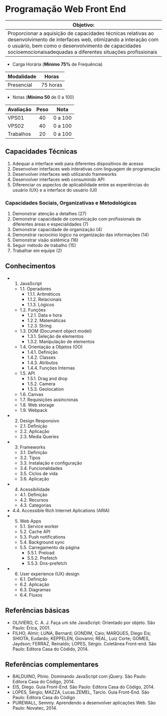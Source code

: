 # Programação Web Front End
|Objetivo:|
|-|
|Proporcionar a aquisição de capacidades técnicas relativas ao desenvolvimento de interfaces web, otimizando a interação com o usuário, bem como o desenvolvimento de capacidades socioemocionaisadequadas a diferentes situações profissionais|
- Carga Horária (**Mínimo 75%** de Frequência)

|Modalidade|Horas|
|-|-|
|Presencial|75 horas|

- Notas (**Mínimo 50** de 0 a 100)

|Avaliação|Peso|Nota|
|-|:-:|:-:|
|VPS01|40|0 a 100|
|VPS02|40|0 a 100|
|Trabalhos|20|0 a 100|

## Capacidades Técnicas
1. Adequar a interface web para diferentes dispositivos de acesso
2. Desenvolver interfaces web interativas com linguagem de programação
3. Desenvolver interfaces web utilizando frameworks
4. Desenvolver interfaces web consumindo API
5. Diferenciar os aspectos de aplicabilidade entre as experiências do usuário (UX) e a interface do usuário (UI)

### Capacidades Sociais, Organizativas e Metodológicas
1. Demonstrar atenção a detalhes (27)
2. Demonstrar capacidade de comunicação com profissionais de diferentes áreas e especialidades (7)
3. Demonstrar capacidade de organização (4)
4. Demonstrar raciocínio lógico na organização das informações (14)
5. Demonstrar visão sistêmica (16)
6. Seguir método de trabalho (15)
7. Trabalhar em equipe (2)

## Conhecimentos
- 1. JavaScript
    - 1.1. Operadores
        - 1.1.1. Aritméticos
        - 1.1.2. Relacionais
        - 1.1.3. Lógicos
    - 1.2. Funções
        - 1.2.1. Data e hora
        - 1.2.2. Matemáticas
        - 1.2.3. String
    - 1.3. DOM (Document object model)
        - 1.3.1. Seleção de elementos
        - 1.3.2. Manipulação de elementos
    - 1.4. Orientação a Objetos (OO)
        - 1.4.1. Definição
        - 1.4.2. Classes
        - 1.4.3. Atributos
        - 1.4.4. Funções Internas
    - 1.5. API
        - 1.5.1. Drag and drop
        - 1.5.2. Camera
        - 1.5.3. Geolocation
    - 1.6. Canvas
    - 1.7. Requisições assíncronas
    - 1.8. Web storage
    - 1.9. Webpack
- 2. Design Responsivo
    - 2.1. Definição
    - 2.2. Aplicação
    - 2.3. Media Queries
- 3. Frameworks
    - 3.1. Definição
    - 3.2. Tipos
    - 3.3. Instalação e configuração
    - 3.4. Funcionalidades
    - 3.5. Ciclos de vida
    - 3.6. Aplicação
- 4. Acessibilidade
    - 4.1. Definição
    - 4.2. Recursos
    - 4.3. Categorias
- 4.4. Accessible Rich Internet Aplications (ARIA)
- 5. Web Apps
    - 5.1. Service worker
    - 5.2. Cache API
    - 5.3. Push notifications
    - 5.4. Background sync
    - 5.5. Carregamento da página
        - 5.5.1. Preload
        - 5.5.2. Prefetch
        - 5.5.3. Dns-prefetch
- 6. User experience (UX) design
    - 6.1. Definição
    - 6.2. Aplicação
    - 6.3. Diagramas
    - 6.4. Fluxos

## Referências básicas
- OLIVIERO, C. A. J. Faça um site JavaScript: Orientado por objeto. São Paulo: Érica, 2001.
- FILHO, Almir; LUNA, Bernard; GONDIM, Caio; MARQUES, Diego Eis; SHIOTA, Eudardo; KEPPELEN, Giovanni; REAL, Luiz Corte; GOMES, Jaydson; FERRAZ, Reinaldo; LOPES, Sérgio. Coletânea Front-end. São Paulo: Editora Casa do Códido, 2014.

## Referências complementares
- BALDUINO, Plinio. Dominando JavaScript com jQuery. São Paulo: Editora Casa do Código, 2014.
- EIS, Diego. Guia Front-End. São Paulo: Editora Casa do Código, 2014.
- LOPES, Sérgio; MAZZA, Lucas.ZEMEL, Tarcio. Guia Front-End. São Paulo: Editora Casa do Código
- PUREWALL, Semmy. Aprendendo a desenvolver aplicações Web. São Paulo: Novatec, 2014.
